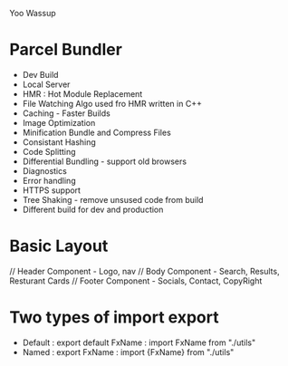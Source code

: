 Yoo Wassup

# Parcel Bundler
- Dev Build
- Local Server
- HMR : Hot Module Replacement
- File Watching Algo used fro HMR written in C++
- Caching - Faster Builds
- Image Optimization
- Minification Bundle and Compress Files
- Consistant Hashing
- Code Splitting
- Differential Bundling - support old browsers
- Diagnostics
- Error handling
- HTTPS support
- Tree Shaking - remove unsused code from build
- Different build for dev and production


# Basic Layout
// Header Component - Logo, nav
// Body Component - Search, Results, Resturant Cards
// Footer Component - Socials, Contact, CopyRight

# Two types of import export
- Default : export default FxName : import FxName from "./utils"
- Named : export FxName : import {FxName} from "./utils"